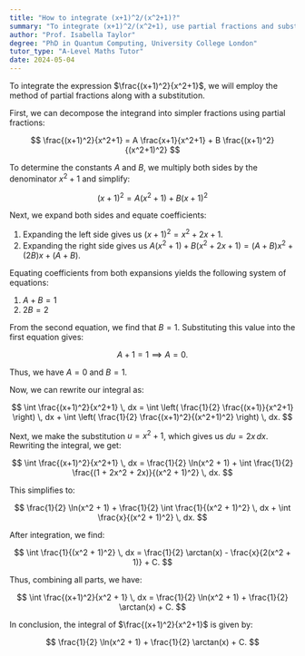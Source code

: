 ```yaml
---
title: "How to integrate (x+1)^2/(x^2+1)?"
summary: "To integrate (x+1)^2/(x^2+1), use partial fractions and substitution."
author: "Prof. Isabella Taylor"
degree: "PhD in Quantum Computing, University College London"
tutor_type: "A-Level Maths Tutor"
date: 2024-05-04
---
```


To integrate the expression $\frac{(x+1)^2}{x^2+1}$, we will employ the method of partial fractions along with a substitution.

First, we can decompose the integrand into simpler fractions using partial fractions:

$$
\frac{(x+1)^2}{x^2+1} = A \frac{x+1}{x^2+1} + B \frac{(x+1)^2}{(x^2+1)^2}
$$

To determine the constants $A$ and $B$, we multiply both sides by the denominator $x^2 + 1$ and simplify:

$$
(x+1)^2 = A(x^2 + 1) + B(x+1)^2
$$

Next, we expand both sides and equate coefficients:

1. Expanding the left side gives us $(x+1)^2 = x^2 + 2x + 1$.
2. Expanding the right side gives us $A(x^2 + 1) + B(x^2 + 2x + 1) = (A+B)x^2 + (2B)x + (A+B)$.

Equating coefficients from both expansions yields the following system of equations:

1. $A + B = 1$
2. $2B = 2$

From the second equation, we find that $B = 1$. Substituting this value into the first equation gives:

$$
A + 1 = 1 \implies A = 0.
$$

Thus, we have $A = 0$ and $B = 1$.

Now, we can rewrite our integral as:

$$
\int \frac{(x+1)^2}{x^2+1} \, dx = \int \left( \frac{1}{2} \frac{(x+1)}{x^2+1} \right) \, dx + \int \left( \frac{1}{2} \frac{(x+1)^2}{(x^2+1)^2} \right) \, dx.
$$

Next, we make the substitution $u = x^2 + 1$, which gives us $du = 2x \, dx$. Rewriting the integral, we get:

$$
\int \frac{(x+1)^2}{x^2+1} \, dx = \frac{1}{2} \ln(x^2 + 1) + \int \frac{1}{2} \frac{(1 + 2x^2 + 2x)}{(x^2 + 1)^2} \, dx.
$$

This simplifies to:

$$
\frac{1}{2} \ln(x^2 + 1) + \frac{1}{2} \int \frac{1}{(x^2 + 1)^2} \, dx + \int \frac{x}{(x^2 + 1)^2} \, dx.
$$

After integration, we find:

$$
\int \frac{1}{(x^2 + 1)^2} \, dx = \frac{1}{2} \arctan(x) - \frac{x}{2(x^2 + 1)} + C.
$$

Thus, combining all parts, we have:

$$
\int \frac{(x+1)^2}{x^2 + 1} \, dx = \frac{1}{2} \ln(x^2 + 1) + \frac{1}{2} \arctan(x) + C.
$$

In conclusion, the integral of $\frac{(x+1)^2}{x^2+1}$ is given by:

$$
\frac{1}{2} \ln(x^2 + 1) + \frac{1}{2} \arctan(x) + C.
$$
    